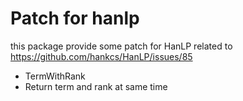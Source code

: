 # Patch for hanlp

this package provide some patch for HanLP related to https://github.com/hankcs/HanLP/issues/85

- TermWithRank
- Return term and rank at same time
